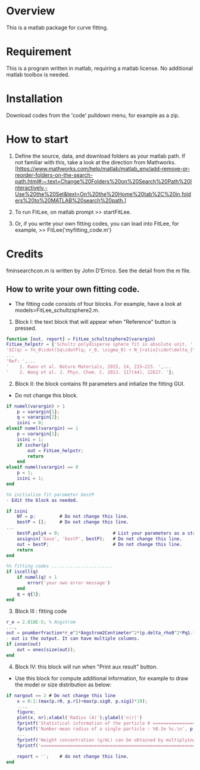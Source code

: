 # Overview
This is a matlab package for curve fitting. 

# Requirement
This is a program written in matlab, requiring a matlab license.
No additional matlab toolbox is needed.

# Installation
Download codes from the 'code' pulldown menu, for example as a zip. 

# How to start
1. Define the source, data, and download folders as your matlab path. If not familiar with this, take a look at the direction from Mathworks. [https://www.mathworks.com/help/matlab/matlab_env/add-remove-or-reorder-folders-on-the-search-path.html#:~:text=Change%20Folders%20on%20Search%20Path%20Interactively,-Use%20the%20Set&text=On%20the%20Home%20tab%2C%20in,folders%20to%20MATLAB%20search%20path.]

2. To run FitLee, on matlab prompt >> startFitLee. 
3. Or, if you write your own fitting codes, you can load into FitLee, for example, >> FitLee('myfitting_code.m')

# Credits
fminsearchcon.m is written by John D'Errico. See the detail from the m file.

## How to write your own fitting code.
- The fitting code consists of four blocks. For example, have a look at models>FitLee_schultzsphere2.m.

1. Block I: the text block that will appear when "Reference" button is pressed.

```matlab
function [out, report] = FitLee_schultzsphere2(varargin)
FitLee_helpstr = {'Schultz polydisperse sphere fit in absolute unit. ' ,...
'$I(q) = fn_0\cdot(Sq\cdotP(q; r_0, \sigma_0) + N_{ratio}\cdot\delta_{\rho1}^2*P(q; r_1, \sigma_1)) + Ib$',...
...
'Ref: ',...
'    1. Kwon et al. Nature Materials, 2015, 14, 215–223. ',...
'    2. Wang et al. J. Phys. Chem. C. 2013. 117(44), 22627. '};
```

2. Block II: the block contains fit parameters and intialize the fitting GUI.
- Do not change this block.

```matlab
if numel(varargin) > 1
    p = varargin{1};
    q = varargin{2};
    isini = 0;
elseif numel(varargin) == 1
    p = varargin{1};
    isini = 1;
    if ischar(p)
        out = FitLee_helpstr;
        return
    end
elseif numel(varargin) == 0
    p = 1;
    isini = 1;
end

%% initialize fit parameter bestP
- Edit the block as needed.

if isini
    Nf = p;         # Do not change this line.
    bestP = [];     # Do not change this line.
...
    bestP.poly4 = 0;                    # List your parameters as a structure. The field name will appear on GUI.
    assignin('base', 'bestP', bestP);   # Do not change this line.
    out = bestP;                        # Do not change this line.
    return
end

%% fitting codes .......................
if iscell(q)
    if numel(q) > 1
        error('your own error message')
    end
    q = q{1};
end
```

3. Block III : fitting code

```matlab
r_e = 2.818E-5; % Angstrom
....
out = pnumberfraction*r_e^2*Angstrom2Centimeter^2*(p.delta_rho0^2*Pq1.*Sq+ p.Nratio*p.delta_rho1^2*Pq2)+back;
- out is the output. It can have multiple columns. 
if isnan(out)
    out = ones(size(out));
end
```

4. Block IV: this block will run when "Print aux result" button.
- Use this block for compute additional information, for example to draw the model or size distribution as below:

```matlab
if nargout == 2 # Do not change this line
    x = 0:1:(max(p.r0, p.r1)+max(p.sig0, p.sig1)*10);
    ....
    figure;
    plot(x, nr);xlabel('Radius (A)');ylabel('n(r)')
    fprintf('Statistical information of the particle 0 ======================================\n');
    fprintf('Number-mean radius of a single particle : %0.3e %c.\n', p.r0, char(197));
    ...
    fprintf('Weight concentration (g/mL) can be obtained by multiplying your particles'' density (g/mL) to the fn0.\n');
    fprintf('==============================================================\n');
    
    report = '';    # do not change this line.
end
```

